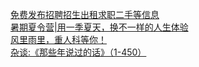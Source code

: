   
[免费发布招聘招生出租求职二手等信息](http://www.dianyue.me/archives/866/u1lppxrjyjfqyvu8/)  
[暑期夏令营|用一季夏天，换不一样的人生体验](http://www.dianyue.me/archives/609/mowj9bw5tweyvuqy/)  
[风里雨里，重人科等你！](http://www.dianyue.me/archives/179/il6f3majpcoy8bpa/)  
[杂谈:《那些年说过的话》（1-450）](http://www.dianyue.me/archives/741/pizqnwwjv7wtdiq1/)